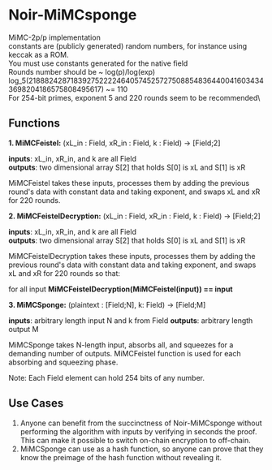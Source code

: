 # Noir-MiMCsponge

 MiMC-2p/p implementation \
 constants are (publicly generated) random numbers, for instance using keccak as a ROM.\
 You must use constants generated for the native field\
 Rounds number should be ~ log(p)/log(exp) log_5(21888242871839275222246405745257275088548364400416034343698204186575808495617) ~= 110\
 For 254-bit primes, exponent 5 and 220 rounds seem to be recommended\

 ## Functions

 **1. MiMCFeistel:** (xL_in : Field, xR_in : Field, k : Field) ->  [Field;2] 
 
 **inputs**: xL_in, xR_in, and k are all Field \
 **outputs**: two dimensional array S[2] that holds S[0] is xL and S[1] is xR

 MiMCFeistel takes these inputs, processes them by adding the previous round's data with constant data and taking exponent, and swaps xL and xR for 220 rounds. 

  **2. MiMCFeistelDecryption:** (xL_in : Field, xR_in : Field, k : Field) ->  [Field;2] 
 
 **inputs**: xL_in, xR_in, and k are all Field \
 **outputs**: two dimensional array S[2] that holds S[0] is xL and S[1] is xR

 MiMCFeistelDecryption takes these inputs, processes them by adding the previous round's data with constant data and taking exponent, and swaps xL and xR for 220 rounds so that:
 
 for all input **MiMCFeistelDecryption(MiMCFeistel(input)) == input** 

   **3. MiMCSponge:** (plaintext : [Field;N], k: Field) ->  [Field;M]
 
 **inputs**: arbitrary length input N and k from Field
 **outputs**: arbitrary length output M 

 MiMCSponge takes N-length input, absorbs all, and squeezes for a demanding number of outputs. MiMCFeistel function is used for each absorbing and squeezing phase. 

 Note: Each Field element can hold 254 bits of any number. 

  ## Use Cases

  1. Anyone can benefit from the succinctness of Noir-MiMCsponge without performing the algorithm with inputs by verifying in seconds the proof. This can make it possible to switch on-chain encryption to off-chain.
  2. MiMCSponge can use as a hash function, so anyone can prove that they know the preimage of the hash function without revealing it.
 


 

 
